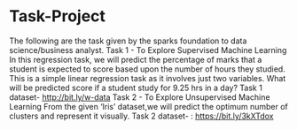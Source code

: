 # Task-Project
The following are the task given by the sparks foundation to data science/business analyst. Task 1 - To Explore Supervised Machine Learning In this regression task, we will predict the percentage of marks that a student is expected to score based upon the number of hours they studied. This is a simple linear regression task as it involves just two variables. What will be predicted score if a student study for 9.25 hrs in a day?  Task 1 dataset- http://bit.ly/w-data  Task 2 - To Explore Unsupervised Machine Learning From the given ‘Iris’ dataset,we will predict the optimum number of clusters and represent it visually.  Task 2 dataset- : https://bit.ly/3kXTdox
